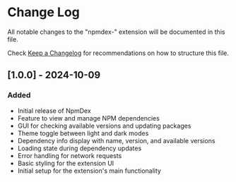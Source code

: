 # Change Log

All notable changes to the "npmdex-" extension will be documented in this file.

Check [Keep a Changelog](http://keepachangelog.com/) for recommendations on how to structure this file.

## [1.0.0] - 2024-10-09

### Added
- Initial release of NpmDex
- Feature to view and manage NPM dependencies
- GUI for checking available versions and updating packages
- Theme toggle between light and dark modes
- Dependency info display with name, version, and available versions
- Loading state during dependency updates
- Error handling for network requests
- Basic styling for the extension UI
- Initial setup for the extension's main functionality

